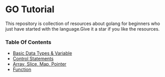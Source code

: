 # GO Tutorial
This repository is collection of resources about golang for beginners who just have started with the language.Give it a star if you like the resources.
### Table Of Contents
* [Basic Data Types & Variable](./1-variable_&_datatypes)
* [Control Statements](./2-control_statements)
* [Array, Slice, Map, Pointer](./3-array_slice_map_pointer)
* [Function](./4-functions)